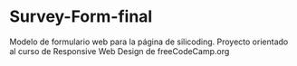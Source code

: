 # Survey-Form-final
Modelo de formulario web para la página de silicoding. Proyecto orientado al curso de Responsive Web Design de freeCodeCamp.org
